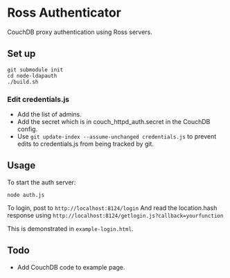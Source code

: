 # Ross Authenticator

CouchDB proxy authentication using Ross servers.

## Set up

    git submodule init
    cd node-ldapauth
    ./build.sh

### Edit credentials.js

* Add the list of admins.
* Add the secret which is in couch_httpd_auth.secret in the CouchDB config.
* Use `git update-index --assume-unchanged credentials.js` to prevent edits to credentials.js from being tracked by git.

## Usage

To start the auth server:

    node auth.js

To login, post to `http://localhost:8124/login`
And read the location.hash response using `http://localhost:8124/getlogin.js?callback=yourfunction`

This is demonstrated in `example-login.html`.

## Todo
* Add CouchDB code to example page.
